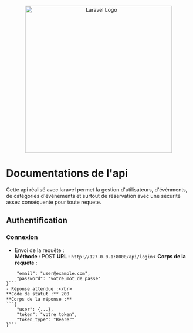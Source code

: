 <p align="center"><a href="https://laravel.com" target="_blank"><img src="https://raw.githubusercontent.com/laravel/art/master/logo-lockup/5%20SVG/2%20CMYK/1%20Full%20Color/laravel-logolockup-cmyk-red.svg" width="400" alt="Laravel Logo"></a></p>

# Documentations de l'api

<p>Cette api réalisé avec laravel permet la gestion d'utilisateurs, d'événments, de catégories d'événements et surtout de réservation avec une sécurité assez conséquente pour toute requete.</p>

## Authentification
### Connexion
- Envoi de la requête :</br>
**Méthode :** POST
**URL :** `http://127.0.0.1:8000/api/login`< 
**Corps de la requête :**
```{
    "email": "user@example.com",
    "password": "votre_mot_de_passe"
}```
- Réponse attendue :</br>
**Code de statut :** 200 
**Corps de la réponse :**
```{
    "user": {...},
    "token": "votre_token",
    "token_type": "Bearer"
}```

